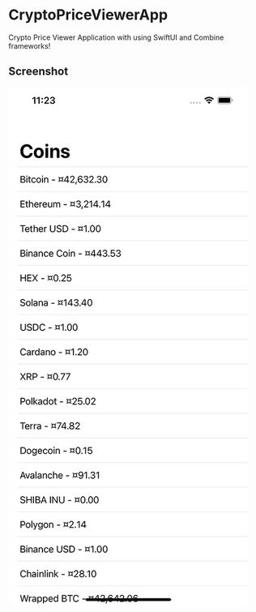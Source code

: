 # CryptoPriceViewerApp
Crypto Price Viewer Application with using SwiftUI and Combine frameworks!

## Screenshot
![Screenshot1](https://github.com/val-po/CryptoPriceViewerApp/blob/main/CryptoPriceViewerApp/Screenshot/Screenshot1.png)
